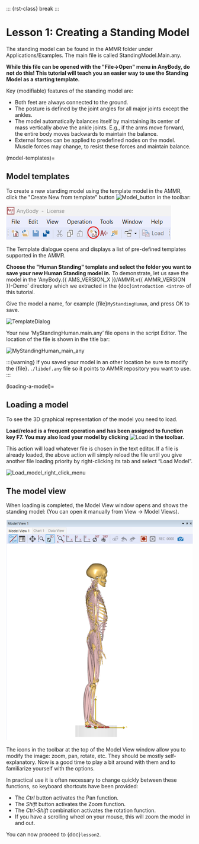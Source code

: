::: {rst-class} break
:::

# Lesson 1: Creating a Standing Model

The standing model can be found in the AMMR folder under
Applications/Examples. The main file is called StandingModel.Main.any.

**While this file can be opened with the "File->Open" menu in AnyBody, do not do this! This tutorial will teach you an easier way
to use the Standing Model as a starting template.**

Key (modifiable) features of the standing model are:

- Both feet are always connected to the ground.
- The posture is defined by the joint angles for all major joints except the ankles.
- The model automatically balances itself by maintaining its center of mass vertically above the ankle joints.
  E.g., if the arms move forward, the entire body moves backwards to maintain the balance.
- External forces can be applied to predefined nodes on the model. Muscle forces may change, to resist these forces and maintain balance.

(model-templates)=

## Model templates

To create a new standing model using the template model in the AMMR, click the "Create New from template" button ![Model_button](_static/lesson1/image_1.png) in the toolbar:

![ModelLoadButton](_static/lesson1/image_2.png)

The Template dialogue opens and displays a list of pre-defined templates
supported in the AMMR.

**Choose the "Human Standing" template and select the
folder you want to save your new Human Standing model in.** To demonstrate, let us
save the model in the 'AnyBody.{{ AMS_VERSION_X }}/AMMR.v{{ AMMR_VERSION }}-Demo' directory
which we extracted in the {doc}`introduction <intro>` of this tutorial.

Give the model a name, for example {file}`MyStandingHuman`, and press OK to save.

![TemplateDialog](_static/lesson1/image_3b.png)

Your new ‘MyStandingHuman.main.any’ file opens in the script Editor. The
location of the file is shown in the title bar:

![MyStandingHuman_main_any](_static/lesson1/image_4.png)

:::{warning}
If you saved your model in an other location be
sure to modify the {file}`../libdef.any` file so it points
to AMMR repository you want to use.
:::

(loading-a-model)=

## Loading a model

To see the 3D graphical representation of the model you need to load.

**Load/reload is a frequent operation and has been assigned to function
key F7. You may also load your model by clicking** ![Load](_static/lesson1/image_6.png) **in the toolbar.**

This action will load whatever file is chosen in the text editor. If a file is already loaded, the
above action will simply reload the file until you give another file loading priority by right-clicking its tab and select “Load Model”.

![Load_model_right_click_menu](_static/lesson1/image_7.png)

## The model view

When loading is completed, the Model View window opens and shows the
standing model: (You can open it manually from View -> Model Views).

![Model_View](_static/lesson1/image_5.png)

The icons in the toolbar at the top of the Model View window allow you
to modify the image: zoom, pan, rotate, etc. They should be mostly
self-explanatory. Now is a good time to play a bit around with them and
to familiarize yourself with the options.

In practical use it is often necessary to change quickly between these
functions, so keyboard shortcuts have been provided:

- The *Ctrl* button activates the Pan function.
- The *Shift* button activates the Zoom function.
- The *Ctrl-Shift* combination activates the rotation function.
- If you have a scrolling wheel on your mouse, this will zoom the model
  in and out.

You can now proceed to {doc}`lesson2`.

